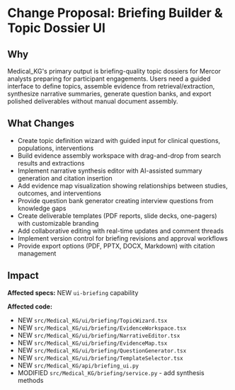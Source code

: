 # Change Proposal: Briefing Builder & Topic Dossier UI

## Why

Medical_KG's primary output is briefing-quality topic dossiers for Mercor analysts preparing for participant engagements. Users need a guided interface to define topics, assemble evidence from retrieval/extraction, synthesize narrative summaries, generate question banks, and export polished deliverables without manual document assembly.

## What Changes

- Create topic definition wizard with guided input for clinical questions, populations, interventions
- Build evidence assembly workspace with drag-and-drop from search results and extractions
- Implement narrative synthesis editor with AI-assisted summary generation and citation insertion
- Add evidence map visualization showing relationships between studies, outcomes, and interventions
- Provide question bank generator creating interview questions from knowledge gaps
- Create deliverable templates (PDF reports, slide decks, one-pagers) with customizable branding
- Add collaborative editing with real-time updates and comment threads
- Implement version control for briefing revisions and approval workflows
- Provide export options (PDF, PPTX, DOCX, Markdown) with citation management

## Impact

**Affected specs:** NEW `ui-briefing` capability

**Affected code:**

- NEW `src/Medical_KG/ui/briefing/TopicWizard.tsx`
- NEW `src/Medical_KG/ui/briefing/EvidenceWorkspace.tsx`
- NEW `src/Medical_KG/ui/briefing/NarrativeEditor.tsx`
- NEW `src/Medical_KG/ui/briefing/EvidenceMap.tsx`
- NEW `src/Medical_KG/ui/briefing/QuestionGenerator.tsx`
- NEW `src/Medical_KG/ui/briefing/TemplateSelector.tsx`
- NEW `src/Medical_KG/api/briefing_ui.py`
- MODIFIED `src/Medical_KG/briefing/service.py` - add synthesis methods
